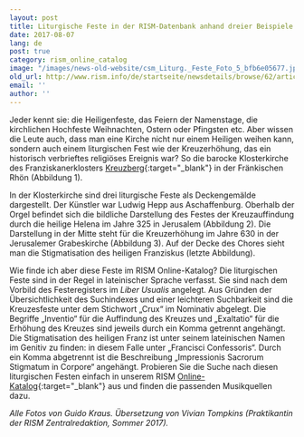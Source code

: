 ```yaml
---
layout: post
title: Liturgische Feste in der RISM-Datenbank anhand dreier Beispiele
date: 2017-08-07
lang: de
post: true
category: rism_online_catalog
image: "/images/news-old-website/csm_Liturg._Feste_Foto_5_bfb6e05677.jpg"
old_url: http://www.rism.info/de/startseite/newsdetails/browse/62/article/64/liturgical-festivals-in-the-rism-database-with-three-examples.html
email: ''
author: ''
---
```


Jeder kennt sie: die Heiligenfeste, das Feiern der Namenstage, die kirchlichen Hochfeste Weihnachten, Ostern oder Pfingsten etc. Aber wissen die Leute auch, dass man eine Kirche nicht nur einem Heiligen weihen kann, sondern auch einem liturgischen Fest wie der Kreuzerhöhung, das ein historisch verbrieftes religiöses Ereignis war? So die barocke Klosterkirche des Franziskanerklosters [Kreuzberg](http://www.kreuzbergbier.de/){:target="_blank"} in der Fränkischen Rhön (Abbildung 1).

In der Klosterkirche sind drei liturgische Feste als Deckengemälde dargestellt. Der Künstler war Ludwig Hepp aus Aschaffenburg. Oberhalb der Orgel befindet sich die bildliche Darstellung des Festes der Kreuzauffindung durch die heilige Helena im Jahre 325 in Jerusalem (Abbildung 2). Die Darstellung in der Mitte steht für die Kreuzerhöhung im Jahre 630 in der Jerusalemer Grabeskirche (Abbildung 3). Auf der Decke des Chores sieht man die Stigmatisation des heiligen Franziskus (letzte Abbildung).


Wie finde ich aber diese Feste im RISM Online-Katalog? Die liturgischen Feste sind in der Regel in lateinischer Sprache verfasst. Sie sind nach dem Vorbild des Festeregisters im _Liber Usualis_ angelegt. Aus Gründen der Übersichtlichkeit des Suchindexes und einer leichteren Suchbarkeit sind die Kreuzesfeste unter dem Stichwort „Crux“ im Nominativ abgelegt. Die Begriffe „Inventio“ für die Auffindung des Kreuzes und „Exaltatio“ für die Erhöhung des Kreuzes sind jeweils durch ein Komma getrennt angehängt. Die Stigmatisation des heiligen Franz ist unter seinem lateinischen Namen im Genitiv zu finden: in diesem Falle unter „Francisci Confessoris“. Durch ein Komma abgetrennt ist die Beschreibung „Impressionis Sacrorum Stigmatum in Corpore“ angehängt. Probieren Sie die Suche nach diesen liturgischen Festen einfach in unserem RISM [Online-Katalog](https://opac.rism.info/metaopac/start.do?View=rism&SearchType=2){:target="_blank"} aus und finden die passenden Musikquellen dazu.

_Alle Fotos von Guido Kraus. Übersetzung von Vivian Tompkins (Praktikantin der RISM Zentralredaktion, Sommer 2017)._

